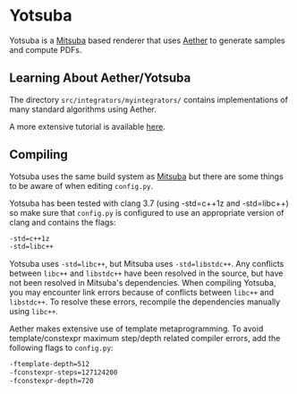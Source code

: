 # Yotsuba

Yotsuba is a [Mitsuba](https://github.com/mitsuba-renderer/mitsuba) based renderer that uses [Aether](https://github.com/aekul/aether) to generate samples and compute PDFs.

## Learning About Aether/Yotsuba

The directory `src/integrators/myintegrators/` contains implementations of many standard algorithms using Aether.

A more extensive tutorial is available [here](https://people.csail.mit.edu/lukea/aetherlang).

## Compiling

Yotsuba uses the same build system as [Mitsuba](https://github.com/mitsuba-renderer/mitsuba) but there are some things to be aware of when editing `config.py`.

Yotsuba has been tested with clang 3.7 (using -std=c++1z and -std=libc++) so make sure that `config.py` is configured to use an appropriate version of clang and contains the flags:
```bash
-std=c++1z
-std=libc++
```

Yotsuba uses `-std=libc++`, but Mitsuba uses `-std=libstdc++`. Any conflicts between `libc++` and `libstdc++` have been resolved in the source, but have not been resolved in Mitsuba's dependencies. When compiling Yotsuba, you may encounter link errors because of conflicts between `libc++` and `libstdc++`. To resolve these errors, recompile the dependencies manually using `libc++`.

Aether makes extensive use of template metaprogramming. To avoid template/constexpr maximum step/depth related compiler errors, add the following flags to `config.py`:
```bash
-ftemplate-depth=512
-fconstexpr-steps=127124200
-fconstexpr-depth=720
```

